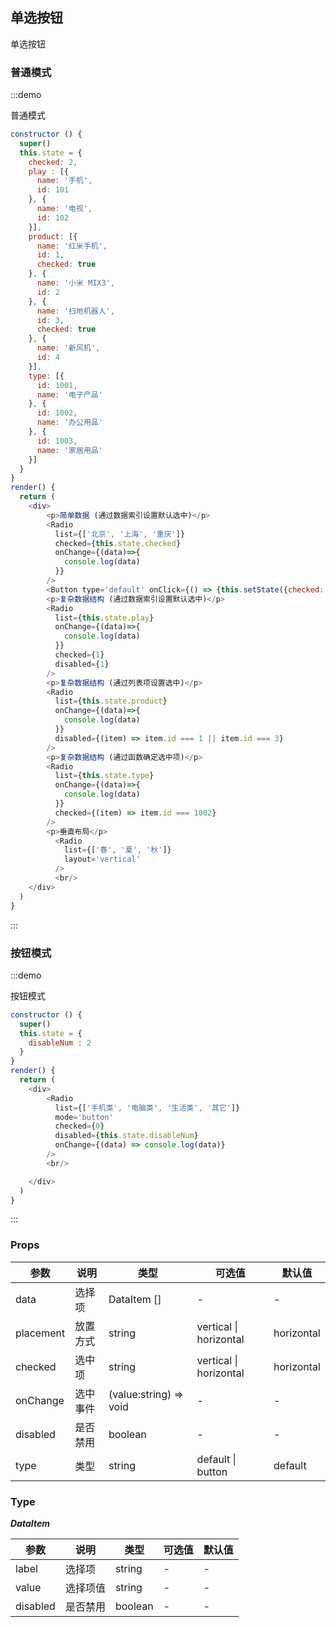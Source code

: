 ## 单选按钮

单选按钮

### 普通模式

:::demo

普通模式

```js
constructor () {
  super()
  this.state = {
    checked: 2,
    play : [{
      name: '手机',
      id: 101
    }, {
      name: '电视',
      id: 102
    }],
    product: [{
      name: '红米手机',
      id: 1,
      checked: true
    }, {
      name: '小米 MIX3',
      id: 2
    }, {
      name: '扫地机器人',
      id: 3,
      checked: true
    }, {
      name: '新风机',
      id: 4
    }],
    type: [{
      id: 1001,
      name: '电子产品'
    }, {
      id: 1002,
      name: '办公用品'
    }, {
      id: 1003,
      name: '家居用品'
    }]
  }
}
render() {
  return (
    <div>
        <p>简单数据 (通过数据索引设置默认选中)</p>
        <Radio
          list={['北京', '上海', '重庆']}
          checked={this.state.checked}
          onChange={(data)=>{
            console.log(data)
          }}
        />
        <Button type='default' onClick={() => {this.setState({checked: 0})}}>点击</Button>
        <p>复杂数据结构 (通过数据索引设置默认选中)</p>
        <Radio
          list={this.state.play}
          onChange={(data)=>{
            console.log(data)
          }}
          checked={1}
          disabled={1}
        />
        <p>复杂数据结构 (通过列表项设置选中)</p>
        <Radio
          list={this.state.product}
          onChange={(data)=>{
            console.log(data)
          }}
          disabled={(item) => item.id === 1 || item.id === 3}
        />
        <p>复杂数据结构 (通过函数确定选中项)</p>
        <Radio
          list={this.state.type}
          onChange={(data)=>{
            console.log(data)
          }}
          checked={(item) => item.id === 1002}
        />
        <p>垂直布局</p>
          <Radio
            list={['春', '夏', '秋']}
            layout='vertical'
          />
          <br/>
    </div>
  )
}
```

:::

### 按钮模式

:::demo

按钮模式

```js
constructor () {
  super()
  this.state = {
    disableNum : 2
  }
}
render() {
  return (
    <div>
        <Radio
          list={['手机类', '电脑类', '生活类', '其它']}
          mode='button'
          checked={0}
          disabled={this.state.disableNum}
          onChange={(data) => console.log(data)}
        />
        <br/>

    </div>
  )
}
```

:::

### Props

| 参数      | 说明     | 类型                   | 可选值                 | 默认值     |
| --------- | -------- | ---------------------- | ---------------------- | ---------- |
| data      | 选择项   | DataItem []            | -                      | -          |
| placement | 放置方式 | string                 | vertical \| horizontal | horizontal |
| checked   | 选中项   | string                 | vertical \| horizontal | horizontal |
| onChange  | 选中事件 | (value:string) => void | -                      | -          |
| disabled  | 是否禁用 | boolean                | -                      | -          |
| type      | 类型     | string                 | default \| button      | default    |

### Type

**_DataItem_**

| 参数     | 说明     | 类型    | 可选值 | 默认值 |
| -------- | -------- | ------- | ------ | ------ |
| label    | 选择项   | string  | -      | -      |
| value    | 选择项值 | string  | -      | -      |
| disabled | 是否禁用 | boolean | -      | -      |
